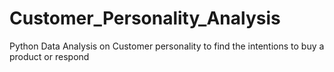 # Customer_Personality_Analysis
Python Data Analysis on Customer personality to find the intentions to buy a product or respond

